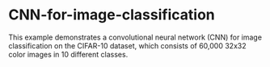 # CNN-for-image-classification
This example demonstrates a convolutional neural network (CNN) for image classification on the CIFAR-10 dataset, which consists of 60,000 32x32 color images in 10 different classes.
